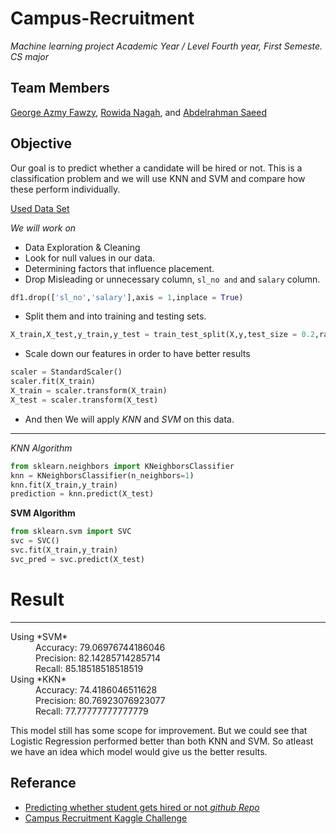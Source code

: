 # Campus-Recruitment

*Machine learning project
Academic Year / Level Fourth year, First Semeste.
CS major*


## Team Members

[George Azmy Fawzy](https://github.com/MrGaFs), [Rowida Nagah](https://github.com/Rowida46), and [Abdelrahman Saeed](https://github.com/AbdelrahmanSaeed11) 


## Objective 
  
  Our goal is to predict whether a candidate will be hired or not. This is a classification problem and we will use KNN and SVM and compare how these perform individually.

[Used Data Set](https://www.kaggle.com/aayushmishra1512/campus-recruitment-logistic-knn-svm/data)


*We will work on*
-  Data Exploration & Cleaning
-  Look for null values in our data.
-  Determining factors that influence placement.
-  Drop Misleading or unnecessary column, `sl_no and` and `salary` column.
```python
df1.drop(['sl_no','salary'],axis = 1,inplace = True)
 ```
-  Split them and into training and testing sets.
```python
X_train,X_test,y_train,y_test = train_test_split(X,y,test_size = 0.2,random_state = 101)

```
-  Scale down our features in order to have better results
```python
scaler = StandardScaler()
scaler.fit(X_train)
X_train = scaler.transform(X_train)
X_test = scaler.transform(X_test)
```

- And then We will apply *KNN* and *SVM* on this data.

---


**KNN* Algorithm*
```python
from sklearn.neighbors import KNeighborsClassifier
knn = KNeighborsClassifier(n_neighbors=1)
knn.fit(X_train,y_train)
prediction = knn.predict(X_test)
```



**SVM Algorithm**
```python
from sklearn.svm import SVC
svc = SVC()
svc.fit(X_train,y_train)
svc_pred = svc.predict(X_test)
```

# Result
---

<dl>
  <dt>Using *SVM*</dt>
  <dd>Accuracy: 79.06976744186046
  <dd>Precision: 82.14285714285714</dd>
  <dd>Recall: 85.18518518518519</dd>
  <dt>Using *KKN*</dt>
  <dd>Accuracy: 74.4186046511628</dd>
  <dd>Precision: 80.76923076923077</dd>
  <dd>Recall: 77.77777777777779</dd>
</dl>

This model still has some scope for improvement. But we could see that Logistic Regression performed better than both KNN and SVM. So atleast we have an idea which model would give us the better results.


## Referance 

- [Predicting whether student gets hired or not *github Repo*](https://github.com/Nanasei878/Campus-Recruitment)
- [Campus Recruitment Kaggle Challenge](https://www.kaggle.com/benroshan/factors-affecting-campus-placement)

